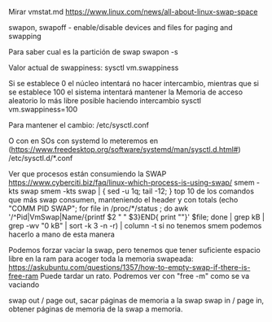 Mirar vmstat.md
https://www.linux.com/news/all-about-linux-swap-space

swapon, swapoff - enable/disable devices and files for paging and swapping

Para saber cual es la partición de swap
swapon -s

Valor actual de swappiness:
sysctl vm.swappiness


Si se establece 0 el núcleo intentará no hacer intercambio, mientras que si se establece 100 el sistema intentará mantener la Memoria de acceso aleatorio lo más libre posible haciendo intercambio
sysctl vm.swappiness=100

Para mantener el cambio:
/etc/sysctl.conf

O con en SOs con systemd lo meteremos en (https://www.freedesktop.org/software/systemd/man/sysctl.d.html#)
/etc/sysctl.d/*.conf


Ver que procesos están consumiendo la SWAP
https://www.cyberciti.biz/faq/linux-which-process-is-using-swap/
smem -kts swap
smem -kts swap | { sed -u 1q; tail -12; }
  top 10 de los comandos que más swap consumen, manteniendo el header y con totals
(echo "COMM PID SWAP"; for file in /proc/*/status ; do awk '/^Pid|VmSwap|Name/{printf $2 " " $3}END{ print ""}' $file; done | grep kB | grep -wv "0 kB" | sort -k 3 -n -r) | column -t
  si no tenemos smem podemos hacerlo a mano de esta manera


Podemos forzar vaciar la swap, pero tenemos que tener suficiente espacio libre en la ram para acoger toda la memoria swapeada:
https://askubuntu.com/questions/1357/how-to-empty-swap-if-there-is-free-ram
Puede tardar un rato.
Podremos ver con "free -m" como se va vaciando


swap out / page out, sacar páginas de memoria a la swap
swap in / page in, obtener páginas de memoria de la swap a memoria.

